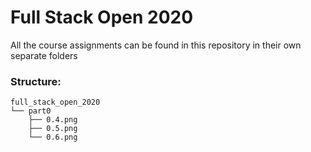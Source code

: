 # Full Stack Open 2020

All the course assignments can be found in this repository in their own separate folders

### Structure:

```
full_stack_open_2020
└── part0
    ├── 0.4.png
    ├── 0.5.png
    └── 0.6.png
```

